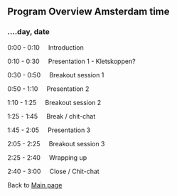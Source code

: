 ## Program Overview Amsterdam time

### ....day, date

0:00 - 0:10 &nbsp;&nbsp;&nbsp; Introduction

0:10 - 0:30 &nbsp;&nbsp;&nbsp; Presentation 1 - Kletskoppen?

0:30 - 0:50 &nbsp;&nbsp;&nbsp; Breakout session 1

0:50 - 1:10 &nbsp;&nbsp;&nbsp; Presentation 2

1:10 - 1:25 &nbsp;&nbsp;&nbsp; Breakout session 2

1:25 - 1:45 &nbsp;&nbsp;&nbsp; Break / chit-chat

1:45 - 2:05 &nbsp;&nbsp;&nbsp; Presentation 3

2:05 - 2:25 &nbsp;&nbsp;&nbsp; Breakout session 3

2:25 - 2:40 &nbsp;&nbsp;&nbsp; Wrapping up

2:40 - 3:00 &nbsp;&nbsp;&nbsp; Close / Chit-chat

Back to [Main page](./Programma.md)